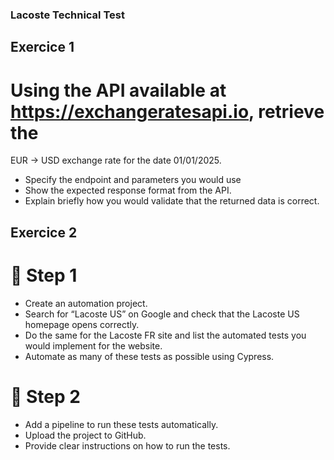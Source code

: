 ### Lacoste Technical Test

## Exercice 1

# Using the API available at https://exchangeratesapi.io, retrieve the
EUR → USD exchange rate for the date 01/01/2025.
- Specify the endpoint and parameters you would use 
- Show the expected response format from the API. 
- Explain briefly how you would validate that the returned data is correct.

## Exercice 2

# 🤖 Step 1
- Create an automation project.
- Search for “Lacoste US” on Google and check that the Lacoste US homepage opens correctly.
- Do the same for the Lacoste FR site and list the automated tests you would implement for the website.
- Automate as many of these tests as possible using Cypress.
# 🤖 Step 2
- Add a pipeline to run these tests automatically.
- Upload the project to GitHub.
- Provide clear instructions on how to run the tests.